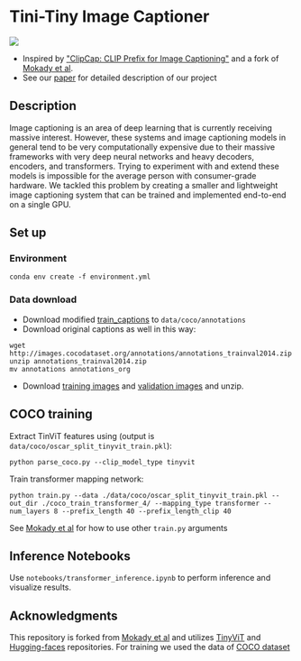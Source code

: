 # Tini-Tiny Image Captioner

<a href="https://opensource.org/licenses/MIT"><img src="https://img.shields.io/badge/License-MIT-yellow.svg"></a>   

 * Inspired by ["ClipCap: CLIP Prefix for Image Captioning"](https://arxiv.org/abs/2111.09734) and a fork of [Mokady et al](https://github.com/rmokady/CLIP_prefix_caption).
 * See our [paper]() for detailed description of our project

## Description
Image captioning is an area of deep learning that is currently receiving massive interest. However, these systems and image captioning models in general tend to be very computationally expensive due to their massive frameworks with very deep neural networks and heavy decoders, encoders, and transformers. Trying to experiment with and extend these models is impossible for the average person with consumer-grade hardware. We tackled this problem by creating a smaller and lightweight image captioning system that can be trained and implemented end-to-end on a single GPU.

## Set up
### Environment
```
conda env create -f environment.yml
```
### Data download
- Download modified [train_captions](https://drive.google.com/file/d/1D3EzUK1d1lNhD2hAvRiKPThidiVbP2K_/view?usp=sharing) to `data/coco/annotations`
- Download original captions as well in this way:
```
wget http://images.cocodataset.org/annotations/annotations_trainval2014.zip
unzip annotations_trainval2014.zip
mv annotations annotations_org
```
- Download [training images](http://images.cocodataset.org/zips/train2014.zip) and [validation images](http://images.cocodataset.org/zips/val2014.zip) and unzip.

## COCO training
Extract TinViT features using (output is `data/coco/oscar_split_tinyvit_train.pkl`):
```
python parse_coco.py --clip_model_type tinyvit
```

Train transformer mapping network:
```
python train.py --data ./data/coco/oscar_split_tinyvit_train.pkl --out_dir ./coco_train_transformer_4/ --mapping_type transformer --num_layers 8 --prefix_length 40 --prefix_length_clip 40
```
See [Mokady et al](https://github.com/rmokady/CLIP_prefix_caption) for how to use other `train.py` arguments

## Inference Notebooks
Use `notebooks/transformer_inference.ipynb` to perform inference and visualize results.

## Acknowledgments
This repository is forked from [Mokady et al](https://github.com/rmokady/CLIP_prefix_caption) and utilizes [TinyViT](https://github.com/microsoft/Cream/tree/main/TinyViT) and [Hugging-faces](https://github.com/huggingface/transformers) repositories.
For training we used the data of [COCO dataset](https://cocodataset.org/#home)